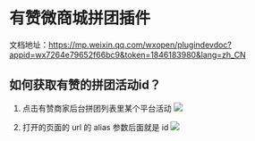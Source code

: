 # 有赞微商城拼团插件

文档地址：https://mp.weixin.qq.com/wxopen/plugindevdoc?appid=wx7264e79652f66bc9&token=1846183980&lang=zh_CN

## 如何获取有赞的拼团活动id？

1. 点击有赞商家后台拼团列表里某个平台活动
![](https://img.yzcdn.cn/public_files/2018/07/31/6f18536c559e40514a0356c20da173fb.png)

2. 打开的页面的 url 的 alias 参数后面就是 id
![](https://img.yzcdn.cn/public_files/2018/07/31/601111d6fd6ced2067eac24b77feb6db.png)